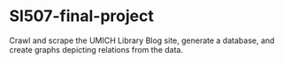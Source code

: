 # SI507-final-project
Crawl and scrape the UMICH Library Blog site, generate a database, and create graphs depicting relations from the data.
